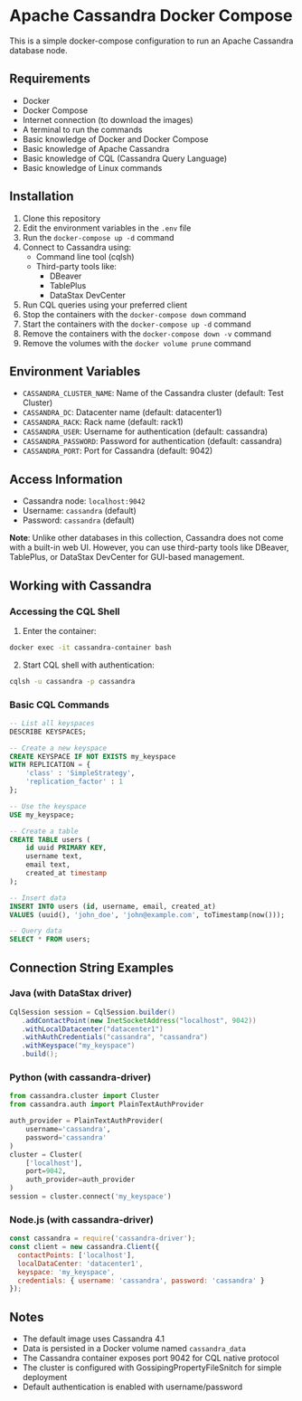 # Apache Cassandra Docker Compose
This is a simple docker-compose configuration to run an Apache Cassandra database node.

## Requirements
- Docker
- Docker Compose
- Internet connection (to download the images)
- A terminal to run the commands
- Basic knowledge of Docker and Docker Compose
- Basic knowledge of Apache Cassandra
- Basic knowledge of CQL (Cassandra Query Language)
- Basic knowledge of Linux commands

## Installation
1. Clone this repository
2. Edit the environment variables in the `.env` file
3. Run the `docker-compose up -d` command
4. Connect to Cassandra using:
   - Command line tool (cqlsh)
   - Third-party tools like:
     - DBeaver
     - TablePlus
     - DataStax DevCenter
5. Run CQL queries using your preferred client
6. Stop the containers with the `docker-compose down` command
7. Start the containers with the `docker-compose up -d` command
8. Remove the containers with the `docker-compose down -v` command
9. Remove the volumes with the `docker volume prune` command

## Environment Variables
- `CASSANDRA_CLUSTER_NAME`: Name of the Cassandra cluster (default: Test Cluster)
- `CASSANDRA_DC`: Datacenter name (default: datacenter1)
- `CASSANDRA_RACK`: Rack name (default: rack1)
- `CASSANDRA_USER`: Username for authentication (default: cassandra)
- `CASSANDRA_PASSWORD`: Password for authentication (default: cassandra)
- `CASSANDRA_PORT`: Port for Cassandra (default: 9042)

## Access Information
- Cassandra node: `localhost:9042`
- Username: `cassandra` (default)
- Password: `cassandra` (default)

**Note**: Unlike other databases in this collection, Cassandra does not come with a built-in web UI. However, you can use third-party tools like DBeaver, TablePlus, or DataStax DevCenter for GUI-based management.

## Working with Cassandra

### Accessing the CQL Shell
1. Enter the container:
```bash
docker exec -it cassandra-container bash
```

2. Start CQL shell with authentication:
```bash
cqlsh -u cassandra -p cassandra
```

### Basic CQL Commands
```sql
-- List all keyspaces
DESCRIBE KEYSPACES;

-- Create a new keyspace
CREATE KEYSPACE IF NOT EXISTS my_keyspace 
WITH REPLICATION = {
    'class' : 'SimpleStrategy',
    'replication_factor' : 1
};

-- Use the keyspace
USE my_keyspace;

-- Create a table
CREATE TABLE users (
    id uuid PRIMARY KEY,
    username text,
    email text,
    created_at timestamp
);

-- Insert data
INSERT INTO users (id, username, email, created_at)
VALUES (uuid(), 'john_doe', 'john@example.com', toTimestamp(now()));

-- Query data
SELECT * FROM users;
```

## Connection String Examples
### Java (with DataStax driver)
```java
CqlSession session = CqlSession.builder()
   .addContactPoint(new InetSocketAddress("localhost", 9042))
   .withLocalDatacenter("datacenter1")
   .withAuthCredentials("cassandra", "cassandra")
   .withKeyspace("my_keyspace")
   .build();
```

### Python (with cassandra-driver)
```python
from cassandra.cluster import Cluster
from cassandra.auth import PlainTextAuthProvider

auth_provider = PlainTextAuthProvider(
    username='cassandra', 
    password='cassandra'
)
cluster = Cluster(
    ['localhost'], 
    port=9042,
    auth_provider=auth_provider
)
session = cluster.connect('my_keyspace')
```

### Node.js (with cassandra-driver)
```javascript
const cassandra = require('cassandra-driver');
const client = new cassandra.Client({
  contactPoints: ['localhost'],
  localDataCenter: 'datacenter1',
  keyspace: 'my_keyspace',
  credentials: { username: 'cassandra', password: 'cassandra' }
});
```

## Notes
- The default image uses Cassandra 4.1
- Data is persisted in a Docker volume named `cassandra_data`
- The Cassandra container exposes port 9042 for CQL native protocol
- The cluster is configured with GossipingPropertyFileSnitch for simple deployment
- Default authentication is enabled with username/password
